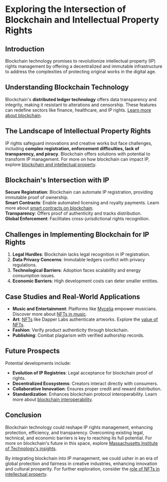 # Exploring the Intersection of Blockchain and Intellectual Property Rights

## Introduction

Blockchain technology promises to revolutionize intellectual property (IP) rights management by offering a decentralized and immutable infrastructure to address the complexities of protecting original works in the digital age.

## Understanding Blockchain Technology

Blockchain's **distributed ledger technology** offers data transparency and integrity, making it resistant to alterations and censorship. These features can redefine sectors like finance, healthcare, and IP rights. [Learn more about blockchain](https://www.investopedia.com/terms/b/blockchain.asp).

## The Landscape of Intellectual Property Rights

IP rights safeguard innovations and creative works but face challenges, including **complex registration, enforcement difficulties, lack of transparency, and piracy**. Blockchain offers solutions with potential to transform IP management. For more on how blockchain can impact IP, explore [blockchain and intellectual property](https://www.license-token.com/wiki/blockchain-and-intellectual-property).

## Blockchain's Intersection with IP

**Secure Registration**: Blockchain can automate IP registration, providing immutable proof of ownership.  
**Smart Contracts**: Enable automated licensing and royalty payments. Learn more about [smart contracts on blockchain](https://www.license-token.com/wiki/smart-contracts-on-blockchain).  
**Transparency**: Offers proof of authenticity and tracks distribution.  
**Global Enforcement**: Facilitates cross-jurisdictional rights recognition.

## Challenges in Implementing Blockchain for IP Rights

1. **Legal Hurdles**: Blockchain lacks legal recognition in IP registration.
2. **Data Privacy Concerns**: Immutable ledgers conflict with privacy regulations.
3. **Technological Barriers**: Adoption faces scalability and energy consumption issues.
4. **Economic Barriers**: High development costs can deter smaller entities.

## Case Studies and Real-World Applications

- **Music and Entertainment**: Platforms like [Mycelia](https://myceliaformusic.org/) empower musicians. Discover more about [NFTs in music](https://www.license-token.com/wiki/nf-ts-in-music).
- **Art**: [NFTs](https://www.theverge.com/22310188/nft-explainer-what-is-blockchain-crypto-art-faq) like Dapper Labs authenticate artworks. Explore the [value of NFTs](https://www.license-token.com/wiki/why-are-nf-ts-valuable).
- **Fashion**: Verify product authenticity through blockchain.  
- **Publishing**: Combat plagiarism with verified authorship records.

## Future Prospects

Potential developments include:

- **Evolution of IP Registries**: Legal acceptance for blockchain proof of rights.
- **Decentralized Ecosystems**: Creators interact directly with consumers.
- **Collaborative Innovation**: Ensures proper credit and reward distribution.
- **Standardization**: Enhances blockchain protocol interoperability. Learn more about [blockchain interoperability](https://www.license-token.com/wiki/blockchain-interoperability).

## Conclusion

Blockchain technology could reshape IP rights management, enhancing protection, efficiency, and transparency. Overcoming existing legal, technical, and economic barriers is key to reaching its full potential. For more on blockchain's future in this space, explore [Massachusetts Institute of Technology's insights](https://www.technologyreview.com/tag/blockchain/).

By integrating blockchain into IP management, we could usher in an era of global protection and fairness in creative industries, enhancing innovation and cultural prosperity. For further exploration, consider the [role of NFTs in intellectual property](https://www.license-token.com/wiki/nft-and-intellectual-property).